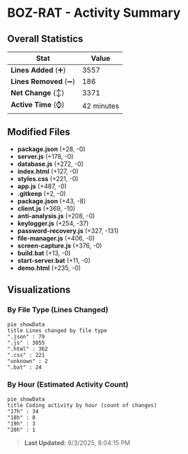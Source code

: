# BOZ-RAT - Activity Summary 

## Overall Statistics

| Stat                   | Value                                                             |
| ---------------------- | ----------------------------------------------------------------- |
| **Lines Added** (➕)   | 3557                                          |
| **Lines Removed** (➖) | 186                                        |
| **Net Change** (↕)    | 3371                |
| **Active Time** (⌚)   | 42 minutes |


## Modified Files
- **package.json** (+28, -0)
- **server.js** (+178, -0)
- **database.js** (+272, -0)
- **index.html** (+127, -0)
- **styles.css** (+221, -0)
- **app.js** (+487, -0)
- **.gitkeep** (+2, -0)
- **package.json** (+43, -8)
- **client.js** (+369, -10)
- **anti-analysis.js** (+208, -0)
- **keylogger.js** (+254, -37)
- **password-recovery.js** (+327, -131)
- **file-manager.js** (+406, -0)
- **screen-capture.js** (+376, -0)
- **build.bat** (+13, -0)
- **start-server.bat** (+11, -0)
- **demo.html** (+235, -0)

## Visualizations

### By File Type (Lines Changed)

```mermaid
pie showData
title Lines changed by file type
".json" : 79
".js" : 3055
".html" : 362
".css" : 221
"unknown" : 2
".bat" : 24
```

### By Hour (Estimated Activity Count)

```mermaid
pie showData
title Coding activity by hour (count of changes)
"17h" : 34
"18h" : 8
"19h" : 3
"20h" : 1
```


> **Last Updated:** 8/3/2025, 8:04:15 PM